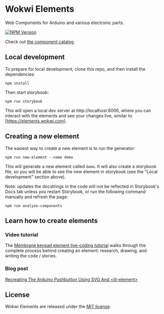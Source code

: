 # Wokwi Elements

Web Components for Arduino and various electronic parts.

[![NPM Version](https://img.shields.io/npm/v/@wokwi/elements)](https://www.npmjs.com/package/@wokwi/elements)

Check out [the component catalog](https://elements.wokwi.com).

## Local development

To prepare for local development, clone this repo, and then install
the dependencies:

```
npm install
```

Then start storybook:

```
npm run storybook
```

This will open a local dev server at http://localhost:6006, where you
can interact with the elements and see your changes live, similar to
[https://elements.wokwi.com].

## Creating a new element

The easiest way to create a new element is to run the generator:

```
npm run new-element --name demo
```

This will generate a new element called `demo`. It will also
create a storybook file, so you will be able to see the new element
in storybook (see the "Local development" section above).

Note: updates the docstrings in the code will not be reflected
in Storybook's Docs tab unless you restart Storybook, or run the
following command manually and refresh the page:

```
npm run analyze-components
```

## Learn how to create elements

### Video tutorial

The [Membrane keypad element live-coding tutorial](https://www.youtube.com/watch?v=gh27icNatwA) walks
through the complete process behind creating an element: research, drawing, and writing the code /
stories.

### Blog post

[Recreating The Arduino Pushbutton Using SVG And &lt;lit-element&gt;](https://www.smashingmagazine.com/2020/01/recreating-arduino-pushbutton-svg/) 

## License

Wokwi Elements are released under the [MIT license](LICENSE).
